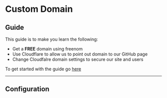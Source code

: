 # Custom Domain

## Guide

This guide is to make you learn the following:

- Get a **FREE** domain using freenom
- Use Cloudflare to allow us to point out domain to our GitHub page
- Change Cloudfalre domain settings to secure our site and users

To get started with the guide go [here](guide.md)

---

## Configuration

